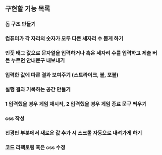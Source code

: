 ## 구현할 기능 목록

### 돔 구조 만들기  

### 컴퓨터가 각 자리의 숫자가 모두 다른 세자리 수 뽑게 하기  

### 인풋 태그 값으로 문자열을 입력하거나 혹은 세자리 수를 입력하고 제출 버튼 누르면 안내문구 내보내기  

### 입력한 값에 따른 결과 보여주기 (스트라이크, 볼, 포볼)  

### 실행 결과 기록하는 공간 만들기

### 1 입력했을 경우 게임 재시작, 2 입력했을 경우 게임 종료 문구 띄우기

### css 작성

### 전광판 부분에서 새로운 값 추가 시 스크롤 자동으로 내려가게 하기

### 코드 리팩토링 혹은 css 수정